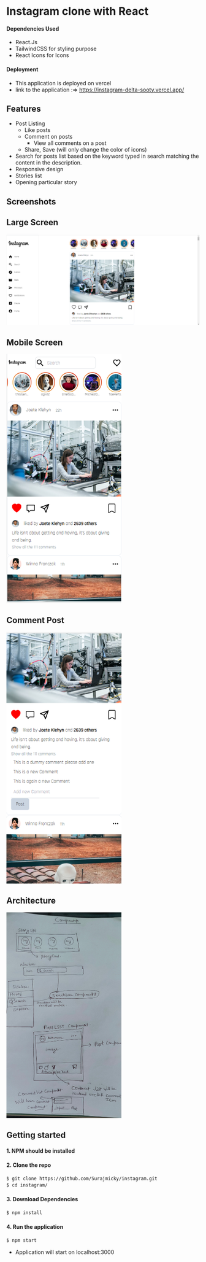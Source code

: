# Instagram clone with React

#### Dependencies Used

 * React.Js
 * TailwindCSS for styling purpose
 * React Icons for Icons

#### Deployment

 * This application is deployed on vercel
 * link to the application :=> https://instagram-delta-sooty.vercel.app/
 
## Features

 * Post Listing
   * Like posts
   * Comment on posts
        * View all comments on a post
   * Share, Save (will only change the color of icons)
 * Search for posts list based on the keyword typed in search matching the content in the description.
 * Responsive design
 * Stories list
 * Opening particular story
 


## Screenshots



## Large Screen
<img src="./src/assets/readmeScreenshots/desktop.png" alt="feed example" width="760"/>

## Mobile Screen
<img src="./src/assets/readmeScreenshots/mobile.png" alt="upload photo example" width="300" />

## Comment Post
<img src="./src/assets/readmeScreenshots/comment.png" alt="go to a profile from feed" width="300" />

## Architecture
<img src="./src/assets/readmeScreenshots/architecture.jpg" alt="go to a profile from feed" width="300" />


## Getting started


#### 1. NPM should be installed

#### 2. Clone the repo

```sh
$ git clone https://github.com/Surajmicky/instagram.git
$ cd instagram/
```
#### 3. Download Dependencies
```sh
$ npm install
```

#### 4. Run the application
```sh
$ npm start
```
* Application will start on localhost:3000 
